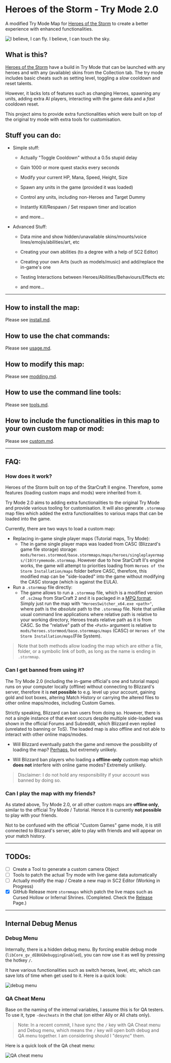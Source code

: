 # Heroes of the Storm - Try Mode 2.0
A modified Try Mode Map for [Heroes of the Storm](https://heroesofthestorm.com/) to create a better experience with enhanced functionalities.

![I believe, I can fly. I believe, I can touch the sky.](https://i.imgur.com/TTtE3fq.gif)

## What is this?

[Heroes of the Storm](https://heroesofthestorm.com/) have a build in Try Mode that can be launched with any heroes and with any (available) skins from the Collection tab. The try mode includes basic cheats such as setting level, toggling a *slow* cooldown and reset talents.

However, it lacks lots of features such as changing Heroes, spawning any units, adding extra AI players, interacting with the game data and a *fast* cooldown reset.

This project aims to provide extra functionalities which were built on top of the original try mode with extra tools for customisation.

## Stuff you can do:

- Simple stuff:

  - Actually "Toggle Cooldown" without a 0.5s stupid delay

  - Gain 1000 or more quest stacks every seconds

  - Modify your current HP, Mana, Speed, Height, Size

  - Spawn any units in the game (provided it was loaded)

  - Control any units, including non-Heroes and Target Dummy

  - Instantly Kill/Respawn / Set respawn timer and location

  - and more...

- Advanced Stuff:

  - Data mine and show hidden/unavailable skins/mounts/voice lines/emojis/abilities/art, etc

  - Creating your own abilities (to a degree with a help of SC2 Editor)

  - Creating your own Arts (such as models/music) and add/replace the in-game's one

  - Testing Interactions between Heroes/Abilities/Behaviours/Effects etc

  - and more...


---

## How to install the map:

Please see [install.md](install.md).

## How to use the chat commands:

Please see [usage.md](usage.md).

## How to modify this map:

Please see [modding.md](modding.md).

## How to use the command line tools:

Please see [tools.md](tools.md).

## How to include the functionalities in this map to your own custom map or mod:

Please see [custom.md](custom.md).

---

## FAQ:

### How does it work?

Heroes of the Storm built on top of the StarCraft II engine. Therefore, some features (loading custom maps and mods) were inherited from it.

Try Mode 2.0 aims to adding extra functionalities to the original Try Mode and provide various tooling for customisation. It will also generate `.stormmap` map files which added the extra functionalities to various maps that can be loaded into the game. 

Currently, there are two ways to load a custom map:

- Replacing in-game single player maps (Tutorial maps, Try Mode):
  - The in game single player maps was loaded from CASC (Blizzard's game file storage) storage: `mods/heroes.stormmod/base.stormmaps/maps/heroes/singleplayermaps/(10)trymemode.stormmap`. However due to how StarCraft II's engine works, the game will attempt to priorities loading from `Heroes of the Storm Installation/maps` folder before CASC, therefore, this modified map can be "side-loaded" into the game without modifying the CASC storage (which is against the EULA).
- Run a `.stormmap` file directly:
  - The game allows to run a `.stormmap` file, which is a modified version of `.sc2map` from StarCraft 2 and it is paclaged in a [MPQ format](http://www.zezula.net/en/mpq/main.html). Simply just run the map with `"HeroesSwitcher_x64.exe <path>"`, where path is the *absolute* path to the `.stormmap` file. Note that unlike usual command line applications where relative path is relative to your working directory, Heroes treats relative path as it is from CASC. So the "relative" path of the `<Path>` argument is relative to `mods/heroes.stormmod/base.stormmaps/maps` (CASC) or `Heroes of the Storm Installation/maps`(File System).

> Note that both methods allow loading the map which are either a file, folder, or a symbolic link of both, as long as the name is ending in `.stormmap`.

### Can I get banned from using it?

The Try Mode 2.0 (including the in-game official's one and tutorial maps) runs on your computer locally (offline) without connecting to Blizzard's server, therefore it is **not possible** to e.g. level up your account, gaining gold and loot boxes, altering Match History or carrying the altered files to other online maps/modes, including Custom Games.

Strictly speaking, Blizzard can ban users from doing so. However, there is not a single instance of that event occurs despite multiple side-loaded was shown in the official Forums and Subreddit, which Blizzard even replied (unrelated to banning or ToS). The loaded map is also offline and not able to interact with other online maps/modes.

- Will Blizzard eventually patch the game and remove the possibility of loading the map? [Perhaps](https://i.kym-cdn.com/photos/images/newsfeed/001/462/400/978.jpg), but extremely unlikely.

- Will Blizzard ban players who loading a **offline-only** custom map which **does not** interfere with online game modes? Extremely unlikely.

> Disclaimer: I do not hold any responsibility if your account was banned by doing so.

### Can I play the map with my friends?

As stated above, Try Mode 2.0, or all other custom maps are **offline only**, similar to the official Try Mode / Tutorial. Hence it is currently **not possible** to play with your friends. 

Not to be confused with the official "Custom Games" game mode, it is still connected to Blizzard's server, able to play with friends and will appear on your match history.

---

## TODOs:

- [ ]  Create a Tool to generate a custom camera Object
- [ ]  Tools to patch the actual Try mode with live game data automatically
- [ ]  Actually modify the map / Create a new map in SC2 Editor (Working in Progress)
- [x]  GitHub Release more `stormmaps` which patch the live maps such as Cursed Hollow or Infernal Shrines. (Completed. Check the [Release](https://github.com/jamiephan/HeroesOfTheStorm_TryMode2.0/releases) Page.)

---

## Internal Debug Menus

### Debug Menu

Internally, there is a hidden debug menu. By forcing enable debug mode (`libCore_gv_dEBUGDebuggingEnabled`), you can now use it as well by pressing the hotkey `/`.

It have various functionalities such as switch heroes, level, etc, which can save lots of time when get used to it. Here is a quick look:

![debug menu](https://i.imgur.com/gPI9we8.png)

### QA Cheat Menu

Base on the naming of the internal variables, I assume this is for QA testers. To use it, type `-devcheats` in the chat (on either Ally or All chats only).

>Note: In a recent commit, I have sync the `/` key with QA Cheat menu and Debug menu, which means the `/` key will open both debug and QA menu together. I am considering should I "desync" them.

Here is a quick look of the QA cheat menu:

![QA cheat menu](https://i.imgur.com/lrg8G3M.png)

